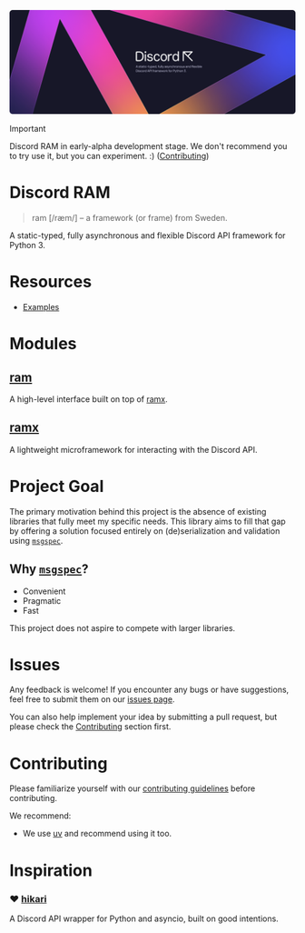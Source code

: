 ![Banner](.github/assets/banner.png)

> [!IMPORTANT]
>
> Discord RAM in early-alpha development stage. We don't recommend you to try use it, but you can experiment. :) ([Contributing])

# Discord RAM

> ram [/ræm/] – a framework (or frame) from Sweden.

A static-typed, fully asynchronous and flexible Discord API framework for Python 3.

# Resources
- [Examples](./examples/)

# Modules

## [ram](./src/ram)
A high-level interface built on top of [ramx](#ramx).

## [ramx](./src/ramx)

A lightweight microframework for interacting with the Discord API.

# Project Goal

The primary motivation behind this project is the absence of existing libraries that fully meet my specific needs. This library aims to fill that gap by offering a solution focused entirely on (de)serialization and validation using [`msgspec`].

## Why [`msgspec`]?

- Convenient
- Pragmatic
- Fast

This project does not aspire to compete with larger libraries.

# Issues

Any feedback is welcome! If you encounter any bugs or have suggestions, feel free to submit them on our [issues page](https://github.com/stefanlight8/discord-ram/issues).

You can also help implement your idea by submitting a pull request, but please check the [Contributing] section first.

# Contributing

Please familiarize yourself with our [contributing guidelines](./CONTRIBUTING.md) before contributing.

We recommend:
- We use [uv](https://astral.sh/uv) and recommend using it too.

# Inspiration

### ❤️ [hikari](https://github.com/hikari-py/hikari)

A Discord API wrapper for Python and asyncio, built on good intentions.

[Contributing]: #contributing
[`msgspec`]: https://pypi.org/project/msgspec